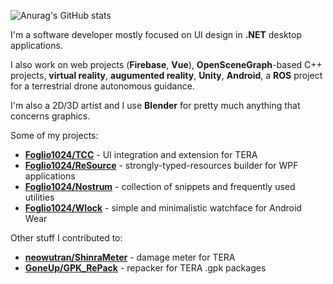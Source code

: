 ![Anurag's GitHub stats](https://github-readme-stats.vercel.app/api?username=Foglio1024&show_icons=true&theme=dark&include_all_commits=true&count_private=true)

I'm a software developer mostly focused on UI design in **.NET** desktop applications. 

I also work on web projects (**Firebase**, **Vue**), **OpenSceneGraph**-based C++ projects, **virtual reality**, **augumented reality**, **Unity**, **Android**, a **ROS** project for a terrestrial drone autonomous guidance. 

I'm also a 2D/3D artist and I use **Blender** for pretty much anything that concerns graphics.

Some of my projects:
- **[Foglio1024/TCC](https://github.com/Foglio1024/Tera-custom-cooldowns)** - UI integration and extension for TERA
- **[Foglio1024/ReSource](https://github.com/Foglio1024/ReSource)** - strongly-typed-resources builder for WPF applications
- **[Foglio1024/Nostrum](https://github.com/Foglio1024/Nostrum)** - collection of snippets and frequently used utilities
- **[Foglio1024/Wlock](https://github.com/Foglio1024/Wlock-wear)** - simple and minimalistic watchface for Android Wear

Other stuff I contributed to:
- **[neowutran/ShinraMeter](https://github.com/neowutran/ShinraMeter)** - damage meter for TERA
- **[GoneUp/GPK_RePack](https://github.com/GoneUp/GPK_RePack)** - repacker for TERA .gpk packages

<!--
**Foglio1024/Foglio1024** is a ✨ _special_ ✨ repository because its `README.md` (this file) appears on your GitHub profile.

Here are some ideas to get you started:

- 🔭 I’m currently working on ...
- 🌱 I’m currently learning ...
- 👯 I’m looking to collaborate on ...
- 🤔 I’m looking for help with ...
- 💬 Ask me about ...
- 📫 How to reach me: ...
- 😄 Pronouns: ...
- ⚡ Fun fact: ...
-->
